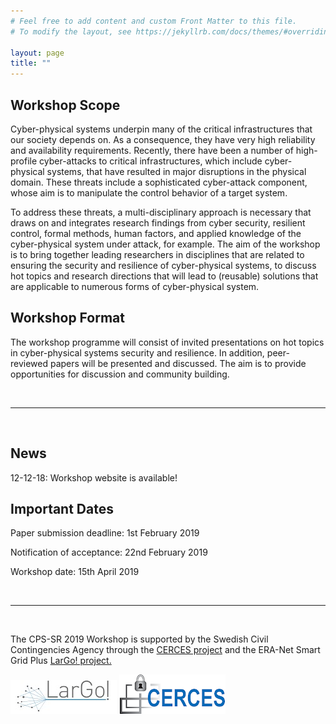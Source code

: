 ```yaml
---
# Feel free to add content and custom Front Matter to this file.
# To modify the layout, see https://jekyllrb.com/docs/themes/#overriding-theme-defaults

layout: page
title: ""
---
```



## Workshop Scope
Cyber-physical systems underpin many of the critical infrastructures that our society depends on. As a consequence, they have very high reliability and availability requirements. Recently, there have been a number of high-profile cyber-attacks to critical infrastructures, which include cyber-physical systems, that have resulted in major disruptions in the physical domain. These threats include a sophisticated cyber-attack component, whose aim is to manipulate the control behavior of a target system.

To address these threats, a multi-disciplinary approach is necessary that draws on and integrates research findings from cyber security, resilient control, formal methods, human factors, and applied knowledge of the cyber-physical system under attack, for example. The aim of the workshop is to bring together leading researchers in disciplines that are related to ensuring the security and resilience of cyber-physical systems, to discuss hot topics and research directions that will lead to (reusable) solutions that are applicable to numerous forms of cyber-physical system.

## Workshop Format
The workshop programme will consist of invited presentations on hot topics in cyber-physical systems security and resilience. In addition, peer-reviewed papers will be presented and discussed. The aim is to provide opportunities for discussion and community building.

<br/>

----

<br/>

## News
12-12-18: Workshop website is available!

## Important Dates
Paper submission deadline: 1st February 2019

Notification of acceptance: 22nd February 2019

Workshop date: 15th April 2019

<br/>

----

<br/>


The CPS-SR 2019 Workshop is supported by the Swedish Civil Contingencies Agency through the <a href="https://www.kth.se/ac/research/secure-control-systems/cerces/cerces-center-for-resilient-critical-infrastructures-1.609722" target="_blank">CERCES project</a> and the ERA-Net Smart Grid Plus <a href="http://www.largo-project.eu/" target="_blank">LarGo! project.</a>

![LarGo](/assets/LarGo.jpg)
![CERCES](/assets/cerces.png)
